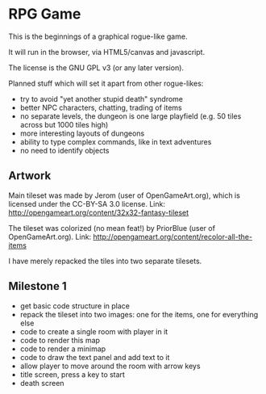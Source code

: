 
RPG Game
========

This is the beginnings of a graphical rogue-like game.

It will run in the browser, via HTML5/canvas and javascript.

The license is the GNU GPL v3 (or any later version).

Planned stuff which will set it apart from other rogue-likes:

*  try to avoid "yet another stupid death" syndrome
*  better NPC characters, chatting, trading of items
*  no separate levels, the dungeon is one large playfield (e.g. 50 tiles across but 1000 tiles high)
*  more interesting layouts of dungeons
*  ability to type complex commands, like in text adventures
*  no need to identify objects


Artwork
-------

Main tileset was made by Jerom (user of OpenGameArt.org), which is licensed
under the CC-BY-SA 3.0 license.
Link: http://opengameart.org/content/32x32-fantasy-tileset

The tileset was colorized (no mean feat!) by PriorBlue (user of OpenGameArt.org).
Link: http://opengameart.org/content/recolor-all-the-items

I have merely repacked the tiles into two separate tilesets.


Milestone 1
-----------

*  get basic code structure in place
*  repack the tileset into two images: one for the items, one for everything else
*  code to create a single room with player in it
*  code to render this map
*  code to render a minimap
*  code to draw the text panel and add text to it
*  allow player to move around the room with arrow keys
*  title screen, press a key to start
*  death screen 

